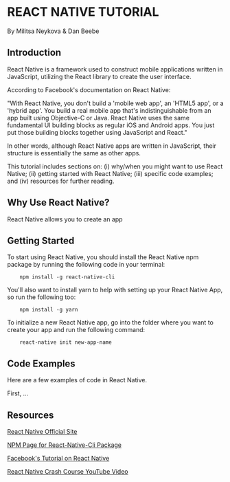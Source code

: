 # REACT NATIVE TUTORIAL

By Militsa Neykova & Dan Beebe

## Introduction

React Native is a framework used to construct mobile applications written in JavaScript, utilizing the React library to create the user interface. 

According to Facebook's documentation on React Native:

"With React Native, you don't build a 'mobile web app', an 'HTML5 app', or a 'hybrid app'. You build a real mobile app that's indistinguishable from an app built using Objective-C or Java. React Native uses the same fundamental UI building blocks as regular iOS and Android apps. You just put those building blocks together using JavaScript and React."

In other words, although React Native apps are written in JavaScript, their structure is essentially the same as other apps.

This tutorial includes sections on: (i) why/when you might want to use React Native; (ii) getting started with React Native; (iii) specific code examples; and (iv) resources for further reading.

## Why Use React Native?

React Native allows you to create an app 

## Getting Started

To start using React Native, you should install the React Native npm package by running the following code in your terminal:

        npm install -g react-native-cli

You'll also want to install yarn to help with setting up your React Native App, so run the following too:

        npm install -g yarn

To initialize a new React Native app, go into the folder where you want to create your app and run the following command:

        react-native init new-app-name

## Code Examples 

Here are a few examples of code in React Native.

First, ...

## Resources

[React Native Official Site](http://www.reactnative.com/)

[NPM Page for React-Native-Cli Package](https://www.npmjs.com/package/react-native-cli)

[Facebook's Tutorial on React Native](https://facebook.github.io/react-native/docs/tutorial.html)

[React Native Crash Course YouTube Video](https://www.youtube.com/watch?v=mkualZPRZCs)
